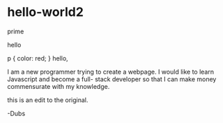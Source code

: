 # hello-world2
prime
<p> hello </p>
p {
  color: red;
  }
hello,

I am a new programmer trying to create a webpage.
I would like to learn Javascript and become a full-
stack developer so that I can make money commensurate
with my knowledge.

this is an edit to the original.

-Dubs
